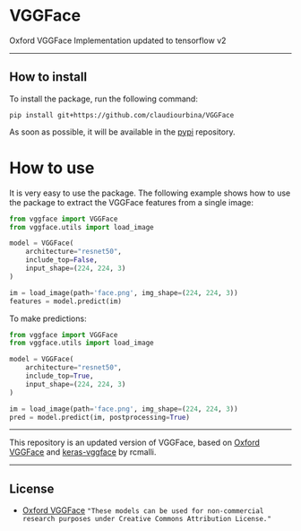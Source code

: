# VGGFace

Oxford VGGFace Implementation updated to tensorflow v2

---

## How to install

To install the package, run the following command:
```
pip install git+https://github.com/claudiourbina/VGGFace
```

As soon as possible, it will be available in the [pypi](https://pypi.org/project/VGGFace/) repository.

# How to use

It is very easy to use the package. The following example shows how to use the package to extract the VGGFace features from a single image:

```python	
from vggface import VGGFace
from vggface.utils import load_image

model = VGGFace(
    architecture="resnet50", 
    include_top=False, 
    input_shape=(224, 224, 3)
)

im = load_image(path='face.png', img_shape=(224, 224, 3))
features = model.predict(im)
```

To make predictions:

```python	
from vggface import VGGFace
from vggface.utils import load_image

model = VGGFace(
    architecture="resnet50", 
    include_top=True, 
    input_shape=(224, 224, 3)
)

im = load_image(path='face.png', img_shape=(224, 224, 3))
pred = model.predict(im, postprocessing=True)
```

---

This repository is an updated version of VGGFace, based on [Oxford VGGFace](https://www.robots.ox.ac.uk/~vgg/software/vgg_face/) and [keras-vggface](https://github.com/rcmalli/keras-vggface) by rcmalli.

---

## License

- [Oxford VGGFace](https://www.robots.ox.ac.uk/~vgg/software/vgg_face/)
    `"These models can be used for non-commercial research purposes under Creative Commons Attribution License."`